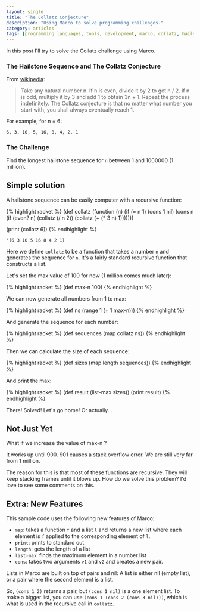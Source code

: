 ```yaml
---
layout: single
title: "The Collatz Conjecture"
description: "Using Marco to solve programming challenges."
category: articles
tags: [programming languages, tools, development, marco, collatz, hailstone, sequences]
---
```


In this post I'll try to solve the Collatz challenge using Marco.

### The Hailstone Sequence and The Collatz Conjecture

From [wikipedia](http://en.wikipedia.org/wiki/Collatz_conjecture):

> Take any natural number n. If n is even, divide it by 2 to get n / 2. If n is odd, multiply it by 3 and add 1 to obtain 3n + 1. Repeat the process indefinitely. The Collatz conjecture is that no matter what number you start with, you shall always eventually reach 1.

For example, for n = 6:

    6, 3, 10, 5, 16, 8, 4, 2, 1

### The Challenge

Find the longest hailstone sequence for `n` between 1 and 1000000 (1 million).

## Simple solution

A hailstone sequence can be easily computer with a recursive function:

{% highlight racket %}
(def collatz (function (n)
               (if (= n 1)
                   (cons 1 nil)
                   (cons n
                         (if (even? n)
                             (collatz (/ n 2))
                             (collatz (+ (* 3 n) 1)))))))

(print (collatz 6))
{% endhighlight %}

    '(6 3 10 5 16 8 4 2 1)

Here we define `collatz` to be a function that takes a number `n` and generates the sequence for `n`. It's a fairly standard recursive function that constructs a list.

Let's set the max value of 100 for now (1 million comes much later):

{% highlight racket %}
(def max-n 100)
{% endhighlight %}

We can now generate all numbers from 1 to max:

{% highlight racket %}
(def ns (range 1 (+ 1 max-n)))
{% endhighlight %}

And generate the sequence for each number:

{% highlight racket %}
(def sequences (map collatz ns))
{% endhighlight %}

Then we can calculate the size of each sequence:

{% highlight racket %}
(def sizes (map length sequences))
{% endhighlight %}

And print the max:

{% highlight racket %}
(def result (list-max sizes))
(print result)
{% endhighlight %}

There! Solved! Let's go home! Or actually...

## Not Just Yet

What if we increase the value of max-n ?

It works up until 900. 901 causes a stack overflow error. We are still very far from 1 million.

The reason for this is that most of these functions are recursive. They will keep stacking frames until it blows up. How do we solve this problem? I'd love to see some comments on this.

## Extra: New Features

This sample code uses the following new features of Marco:

- `map`: takes a function `f` and a list `l` and returns a new list where each element is `f` applied to the corresponding element of `l`.
- `print`: prints to standard out
- `length`: gets the length of a list
- `list-max`: finds the maximum element in a number list
- `cons`: takes two arguments `v1` and `v2` and creates a new pair.

Lists in Marco are built on top of pairs and nil: A list is either nil (empty list), or a pair where the second element is a list.

So, `(cons 1 2)` returns a pair, but `(cons 1 nil)` is a one element list. To make a bigger list, you can use `(cons 1 (cons 2 (cons 3 nil)))`, which is what is used in the recursive call in `collatz`.

